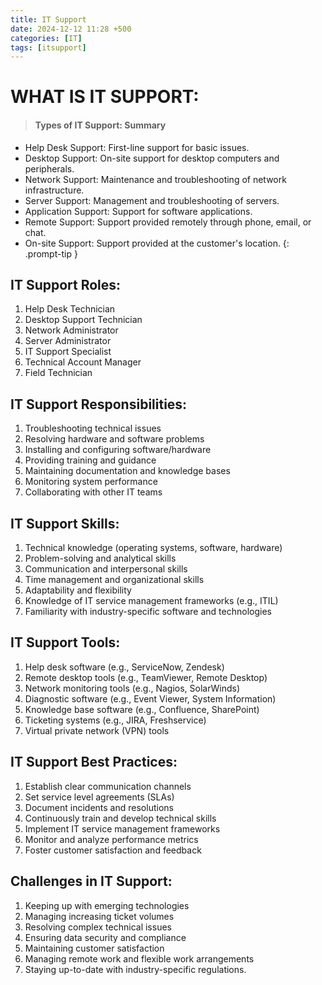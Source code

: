 ```yaml
---
title: IT Support
date: 2024-12-12 11:28 +500
categories: [IT]
tags: [itsupport]
---
```


# WHAT IS IT SUPPORT:

<!-- prettier-ignore -->
> #### Types of IT Support: Summary

- Help Desk Support: First-line support for basic issues.
- Desktop Support: On-site support for desktop computers and peripherals.
- Network Support: Maintenance and troubleshooting of network infrastructure.
- Server Support: Management and troubleshooting of servers.
- Application Support: Support for software applications.
- Remote Support: Support provided remotely through phone, email, or chat.
- On-site Support: Support provided at the customer's location.
  {: .prompt-tip }

## IT Support Roles:

1. Help Desk Technician
2. Desktop Support Technician
3. Network Administrator
4. Server Administrator
5. IT Support Specialist
6. Technical Account Manager
7. Field Technician

## IT Support Responsibilities:

1. Troubleshooting technical issues
2. Resolving hardware and software problems
3. Installing and configuring software/hardware
4. Providing training and guidance
5. Maintaining documentation and knowledge bases
6. Monitoring system performance
7. Collaborating with other IT teams

## IT Support Skills:

1. Technical knowledge (operating systems, software, hardware)
2. Problem-solving and analytical skills
3. Communication and interpersonal skills
4. Time management and organizational skills
5. Adaptability and flexibility
6. Knowledge of IT service management frameworks (e.g., ITIL)
7. Familiarity with industry-specific software and technologies

## IT Support Tools:

1. Help desk software (e.g., ServiceNow, Zendesk)
2. Remote desktop tools (e.g., TeamViewer, Remote Desktop)
3. Network monitoring tools (e.g., Nagios, SolarWinds)
4. Diagnostic software (e.g., Event Viewer, System Information)
5. Knowledge base software (e.g., Confluence, SharePoint)
6. Ticketing systems (e.g., JIRA, Freshservice)
7. Virtual private network (VPN) tools

## IT Support Best Practices:

1. Establish clear communication channels
2. Set service level agreements (SLAs)
3. Document incidents and resolutions
4. Continuously train and develop technical skills
5. Implement IT service management frameworks
6. Monitor and analyze performance metrics
7. Foster customer satisfaction and feedback

## Challenges in IT Support:

1. Keeping up with emerging technologies
2. Managing increasing ticket volumes
3. Resolving complex technical issues
4. Ensuring data security and compliance
5. Maintaining customer satisfaction
6. Managing remote work and flexible work arrangements
7. Staying up-to-date with industry-specific regulations.
